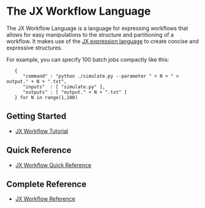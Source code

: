 # The JX Workflow Language

The JX Workflow Language is a language for expressing workflows
that allows for easy manipulations to the structure and
partitioning of a workflow.  It makes use of the [JX expression language](../jx)
to create concise and expressive structures.

For example, you can specify 100 batch jobs compactly like this:
```
   {
      "command" : "python ./simulate.py --parameter " + N + " > output." + N + ".txt",
      "inputs"  : [ "simulate.py" ],
      "outputs" : [ "output." + N + ".txt" ]
   } for N in range(1,100)
```

## Getting Started

  * [JX Workflow Tutorial](jx-tutorial)  

## Quick Reference

  * [JX Workflow Quick Reference](jx-quick)  

## Complete Reference

  * [JX Workflow Reference](jx)


